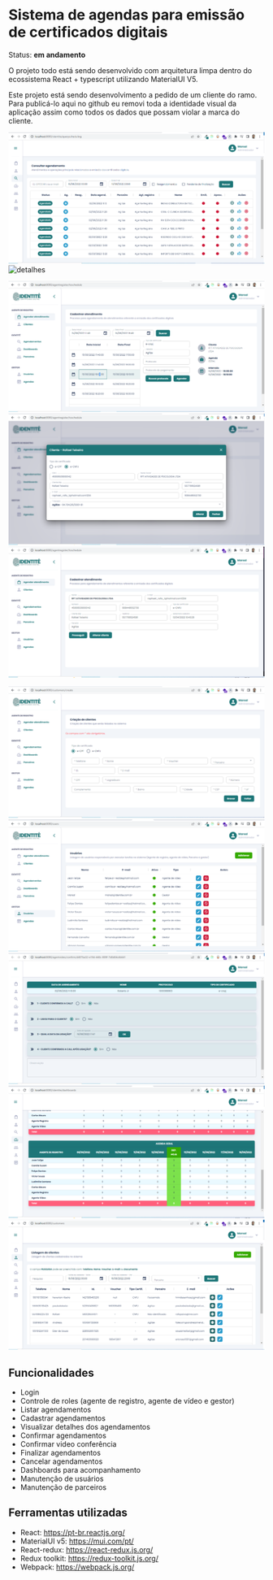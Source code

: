 
# Sistema de agendas para emissão de certificados digitais

Status: <strong>em andamento</strong>

O projeto todo está sendo desenvolvido com arquitetura limpa dentro do ecossistema React + typescript utilizando MaterialUI V5.

Este projeto está sendo desenvolvimento a pedido de um cliente do ramo. 
Para publicá-lo aqui no github eu removi toda a identidade visual da 
aplicação assim como todos os dados que possam violar a marca do cliente.

![consulta_agendamento](consulta_agendamento.PNG)
![detalhes](detalhes.PNG)

![cadastrar_agendamento_3](cadastrar_agendamento_3.PNG)
![cadastrar_agendamento_2](cadastrar_agendamento_2.PNG)
![cadastrar_agendamento_1](cadastrar_agendamento_1.PNG)

![cadastrar_cliente_1](cadastrar_cliente_1.PNG)
![cadastro_usuarios](cadastro_usuarios.PNG)
![confirmar_call_1](confirmar_call_1.PNG)
![dashboards](dashboards.PNG)
![listar_clientes_2](listar_clientes_2.PNG)

## Funcionalidades
- Login
- Controle de roles (agente de registro, agente de vídeo e gestor)
- Listar agendamentos
- Cadastrar agendamentos
- Visualizar detalhes dos agendamentos
- Confirmar agendamentos
- Confirmar video conferência
- Finalizar agendamentos
- Cancelar agendamentos
- Dashboards para acompanhamento
- Manutenção de usuários
- Manutenção de parceiros



## Ferramentas utilizadas
    
- React: https://pt-br.reactjs.org/
- MaterialUI v5: https://mui.com/pt/
- React-redux: https://react-redux.js.org/
- Redux toolkit: https://redux-toolkit.js.org/
- Webpack: https://webpack.js.org/

